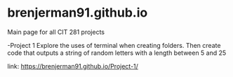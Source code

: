 # brenjerman91.github.io
Main page for all CIT 281 projects 

-Project 1
Explore the uses of terminal when creating folders. Then create code that outputs a string of random letters with a length between 5 and 25

link:
https://brenjerman91.github.io/Project-1/

